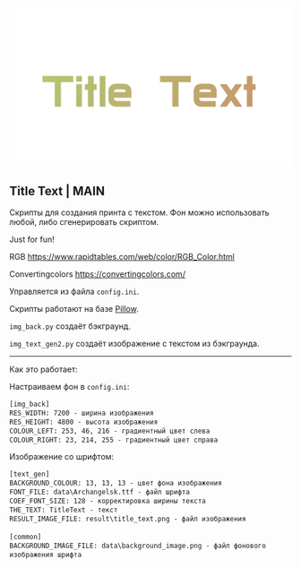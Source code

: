 ![](data/readme_title_text.png)

## Title Text | MAIN

Скрипты для создания принта с текстом. Фон можно использовать любой, либо сгенерировать скриптом.

Just for fun!

RGB https://www.rapidtables.com/web/color/RGB_Color.html

Сonvertingcolors https://convertingcolors.com/

Управляется из файла `config.ini`.

Скрипты работают на базе [Pillow](https://pypi.org/project/Pillow/).

`img_back.py` создаёт бэкграунд. 

`img_text_gen2.py` создаёт изображение с текстом из бэкграунда.

---

Как это работает:

Настраиваем фон в `config.ini`:
```
[img_back]
RES_WIDTH: 7200 - ширина изображения
RES_HEIGHT: 4800 - высота изображения
COLOUR_LEFT: 253, 46, 216 - градиентный цвет слева
COLOUR_RIGHT: 23, 214, 255 - градиентный цвет справа
```

Изображение со шрифтом:
```
[text_gen]
BACKGROUND_COLOUR: 13, 13, 13 - цвет фона изображения
FONT_FILE: data\Archangelsk.ttf - файл шрифта
COEF_FONT_SIZE: 128 - корректировка ширины текста
THE_TEXT: TitleText - текст
RESULT_IMAGE_FILE: result\title_text.png - файл изображения

[common]
BACKGROUND_IMAGE_FILE: data\background_image.png - файл фонового изображения шрифта
```